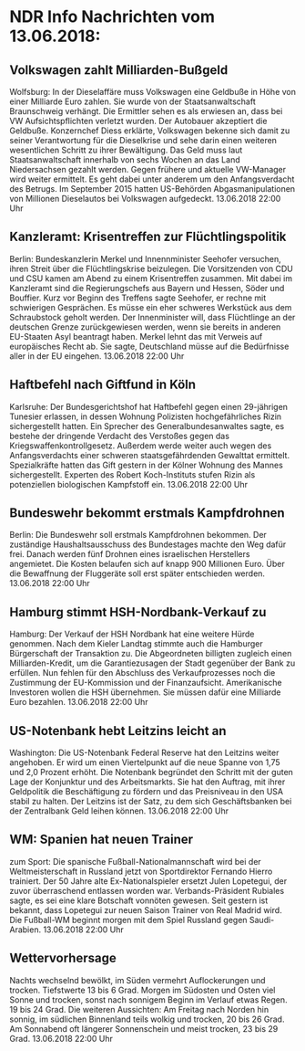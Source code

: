 # NDR Info Nachrichten vom 13.06.2018:


## Volkswagen zahlt Milliarden-Bußgeld
Wolfsburg: In der Dieselaffäre muss Volkswagen eine Geldbuße in Höhe von einer Milliarde Euro zahlen. Sie wurde von der Staatsanwaltschaft Braunschweig verhängt. Die Ermittler sehen es als erwiesen an, dass bei VW Aufsichtspflichten verletzt wurden. Der Autobauer akzeptiert die Geldbuße. Konzernchef Diess erklärte, Volkswagen bekenne sich damit zu seiner Verantwortung für die Dieselkrise und sehe darin einen weiteren wesentlichen Schritt zu ihrer Bewältigung. Das Geld muss laut Staatsanwaltschaft innerhalb von sechs Wochen an das Land Niedersachsen gezahlt werden. Gegen frühere und aktuelle VW-Manager wird weiter ermittelt. Es geht dabei unter anderem um den Anfangsverdacht des Betrugs. Im September 2015 hatten US-Behörden Abgasmanipulationen von Millionen Dieselautos bei Volkswagen aufgedeckt. 13.06.2018 22:00 Uhr 

## Kanzleramt: Krisentreffen zur Flüchtlingspolitik
Berlin: 	Bundeskanzlerin Merkel und Innennminister Seehofer versuchen, ihren Streit über die Flüchtlingskrise beizulegen. Die Vorsitzenden von CDU und CSU kamen am Abend zu einem Krisentreffen zusammen. Mit dabei im Kanzleramt sind die Regierungschefs aus Bayern und Hessen, Söder und Bouffier. Kurz vor Beginn des Treffens sagte Seehofer, er rechne mit schwierigen Gesprächen. Es müsse ein eher schweres Werkstück aus dem Schraubstock geholt werden. Der Innenminister will, dass Flüchtlinge an der deutschen Grenze zurückgewiesen werden, wenn sie bereits in anderen EU-Staaten Asyl beantragt haben. Merkel lehnt das mit Verweis auf europäisches Recht ab. Sie sagte, Deutschland müsse auf die Bedürfnisse aller in der EU eingehen. 13.06.2018 22:00 Uhr 

## Haftbefehl nach Giftfund in Köln
Karlsruhe: Der Bundesgerichtshof hat Haftbefehl gegen einen 29-jährigen Tunesier erlassen, in dessen Wohnung Polizisten hochgefährliches Rizin sichergestellt hatten. Ein Sprecher des Generalbundesanwaltes sagte, es bestehe der dringende Verdacht des Verstoßes gegen das Kriegswaffenkontrollgesetz. Außerdem werde weiter auch wegen des Anfangsverdachts einer schweren staatsgefährdenden Gewalttat ermittelt. Spezialkräfte hatten das Gift gestern in der Kölner Wohnung des Mannes sichergestellt. Experten des Robert Koch-Instituts stufen Rizin als potenziellen biologischen Kampfstoff ein. 13.06.2018 22:00 Uhr 

## Bundeswehr bekommt erstmals Kampfdrohnen
Berlin: Die Bundeswehr soll erstmals Kampfdrohnen bekommen. Der zuständige Haushaltsausschuss des Bundestages machte den Weg dafür frei. Danach werden fünf Drohnen eines israelischen Herstellers angemietet. Die Kosten belaufen sich auf knapp 900 Millionen Euro. Über die Bewaffnung der Fluggeräte soll erst später entschieden werden. 13.06.2018 22:00 Uhr 

## Hamburg stimmt HSH-Nordbank-Verkauf zu
Hamburg: Der Verkauf der HSH Nordbank hat eine weitere Hürde genommen. Nach dem Kieler Landtag stimmte auch die Hamburger Bürgerschaft der Transaktion zu. Die Abgeordneten billigten zugleich einen Milliarden-Kredit, um die Garantiezusagen der Stadt gegenüber der Bank zu erfüllen. Nun fehlen für den Abschluss des Verkaufprozesses noch die Zustimmung der EU-Kommission und der Finanzaufsicht. Amerikanische Investoren wollen die HSH übernehmen. Sie müssen dafür eine Milliarde Euro bezahlen. 13.06.2018 22:00 Uhr 

## US-Notenbank hebt Leitzins leicht an
Washington: Die US-Notenbank Federal Reserve hat den Leitzins weiter angehoben. Er wird um einen Viertelpunkt auf die neue Spanne von 1,75 und 2,0 Prozent erhöht. Die Notenbank begründet den Schritt mit der guten Lage der Konjunktur und des Arbeitsmarkts. Sie hat den Auftrag, mit ihrer Geldpolitik die Beschäftigung zu fördern und das Preisniveau in den USA stabil zu halten. Der Leitzins ist der Satz, zu dem sich Geschäftsbanken bei der Zentralbank Geld leihen können. 13.06.2018 22:00 Uhr 

## WM: Spanien hat neuen Trainer
zum Sport: Die spanische Fußball-Nationalmannschaft wird bei der Weltmeisterschaft in Russland jetzt von Sportdirektor Fernando Hierro trainiert. Der 50 Jahre alte Ex-Nationalspieler ersetzt Julen Lopetegui, der zuvor überraschend entlassen worden war. Verbands-Präsident Rubiales sagte, es sei eine klare Botschaft vonnöten gewesen. Seit gestern ist bekannt, dass Lopetegui zur neuen Saison Trainer von Real Madrid wird. Die Fußball-WM beginnt morgen mit dem Spiel Russland gegen Saudi-Arabien. 13.06.2018 22:00 Uhr 

## Wettervorhersage
Nachts wechselnd bewölkt, im Süden vermehrt Auflockerungen und trocken. Tiefstwerte 13 bis 6 Grad. Morgen im Südosten und Osten viel Sonne und trocken, sonst nach sonnigem Beginn im Verlauf etwas Regen. 19 bis 24 Grad. Die weiteren Aussichten: Am Freitag nach Norden hin sonnig, im südlichen Binnenland teils wolkig und trocken, 20 bis 26 Grad. Am Sonnabend oft längerer Sonnenschein und meist trocken, 23 bis 29 Grad. 13.06.2018 22:00 Uhr 
